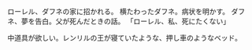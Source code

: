 ローレル、ダフネの家に招かれる。
横たわったダフネ。病状を明かす。
ダフネ、夢を告白。父が死んだときの話。
「ローレル、私、死にたくない」

中道具が欲しい。レンリルの王が寝ていたような、押し車のようなベッド。
